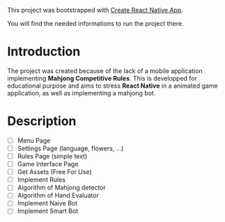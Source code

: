 This project was bootstrapped with [Create React Native App](https://github.com/react-community/create-react-native-app).

You will find the needed informations to run the project there.

# Introduction

The project was created because of the lack of a mobile application implementing **Mahjong Competitive Rules**. This is developped for educational purpose and aims to stress **React Native** in a animated game application, as well as implementing a mahjong bot.

# Description

- [ ] Menu Page
- [ ] Settings Page (language, flowers, ...)
- [ ] Rules Page (simple text)
- [ ] Game Interface Page
- [ ] Get Assets (Free For Use)
- [ ] Implement Rules
- [ ] Algorithm of Mahjong detector
- [ ] Algorithm of Hand Evaluator
- [ ] Implement Naive Bot
- [ ] Implement Smart Bot